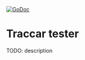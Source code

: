 [![GoDoc](https://godoc.org/github.com/agrocheck/traccar-tester?status.svg)](https://godoc.org/github.com/agrocheck/traccar-tester)

# Traccar tester

TODO: description
